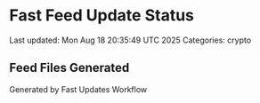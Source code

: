 # Fast Feed Update Status
Last updated: Mon Aug 18 20:35:49 UTC 2025
Categories: crypto

## Feed Files Generated

Generated by Fast Updates Workflow
